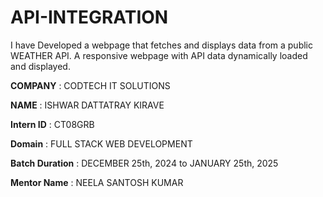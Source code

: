 # API-INTEGRATION
I have Developed a webpage that fetches and displays data from a public WEATHER API.  A responsive webpage with API data dynamically loaded and displayed.

**COMPANY** : CODTECH IT SOLUTIONS

**NAME** : ISHWAR DATTATRAY KIRAVE

**Intern ID** : CT08GRB

**Domain** : FULL STACK WEB DEVELOPMENT

**Batch Duration** : DECEMBER 25th, 2024 to JANUARY 25th, 2025

**Mentor Name** : NEELA SANTOSH KUMAR
